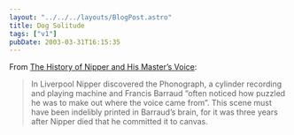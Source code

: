 ```yaml
---
layout: "../../../layouts/BlogPost.astro"
title: Dog Solitude
tags: ["v1"]
pubDate: 2003-03-31T16:15:35
---
```


From [The History of Nipper and His Master&#8217;s Voice][1]:

> In Liverpool Nipper discovered the Phonograph, a cylinder recording and playing machine and Francis Barraud &#8220;often noticed how puzzled he was to make out where the voice came from&#8221;. This scene must have been indelibly printed in Barraud&#8217;s brain, for it was three years after Nipper died that he committed it to canvas.

[1]: http://www.danbbs.dk/~erikoest/nipper.htm
